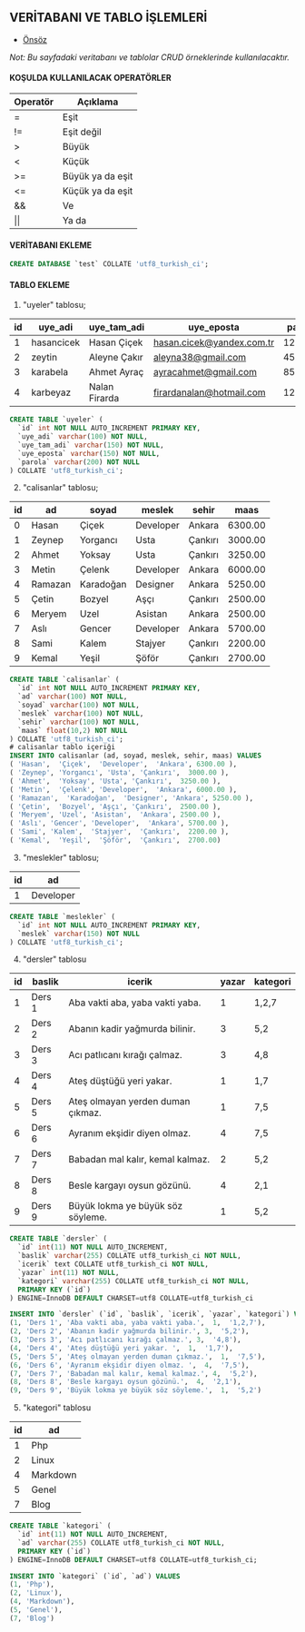 ## VERİTABANI VE TABLO İŞLEMLERİ

- [Önsöz](https://github.com/cicekhasan/DersNotlarim)


*Not: Bu sayfadaki veritabanı ve tablolar CRUD örneklerinde kullanılacaktır.*

#### KOŞULDA KULLANILACAK OPERATÖRLER

| Operatör | Açıklama         |
| ---      | ---              |
| =        | Eşit             |
| !=       | Eşit değil       |
| >        | Büyük            |
| <        | Küçük            |
| >=       | Büyük ya da eşit |
| <=       | Küçük ya da eşit |
| &&       | Ve               |
| \|\|     | Ya da            |


#### VERİTABANI EKLEME

```sql
CREATE DATABASE `test` COLLATE 'utf8_turkish_ci';
```


#### TABLO EKLEME

1. "uyeler" tablosu;

| id  | uye_adi    | uye_tam_adi   | uye_eposta                | parola |
| --- | ---        | ---           | ---                       | ---    |
| 1   | hasancicek | Hasan Çiçek   | hasan.cicek@yandex.com.tr | 123456 |
| 2   | zeytin     | Aleyne Çakır  | aleyna38@gmail.com        | 456789 |
| 3   | karabela   | Ahmet Ayraç   | ayracahmet@gmail.com      | 852369 |
| 4   | karbeyaz   | Nalan Firarda | firardanalan@hotmail.com  | 123456 |


```sql
CREATE TABLE `uyeler` (
  `id` int NOT NULL AUTO_INCREMENT PRIMARY KEY,
  `uye_adi` varchar(100) NOT NULL,
  `uye_tam_adi` varchar(150) NOT NULL,
  `uye_eposta` varchar(150) NOT NULL,
  `parola` varchar(200) NOT NULL
) COLLATE 'utf8_turkish_ci';
```

2. "calisanlar" tablosu;

| id  | ad      | soyad     | meslek    | sehir   | maas    |
| --- | ---     | ---       | ---       | ---     | ---     |
| 0   | Hasan   | Çiçek     | Developer | Ankara  | 6300.00 |
| 1   | Zeynep  | Yorgancı  | Usta      | Çankırı | 3000.00 |
| 2   | Ahmet   | Yoksay    | Usta      | Çankırı | 3250.00 |
| 3   | Metin   | Çelenk    | Developer | Ankara  | 6000.00 |
| 4   | Ramazan | Karadoğan | Designer  | Ankara  | 5250.00 |
| 5   | Çetin   | Bozyel    | Aşçı      | Çankırı | 2500.00 |
| 6   | Meryem  | Uzel      | Asistan   | Ankara  | 2500.00 |
| 7   | Aslı    | Gencer    | Developer | Ankara  | 5700.00 |
| 8   | Sami    | Kalem     | Stajyer   | Çankırı | 2200.00 |
| 9   | Kemal   | Yeşil     | Şöför     | Çankırı | 2700.00 |

```sql
CREATE TABLE `calisanlar` (
  `id` int NOT NULL AUTO_INCREMENT PRIMARY KEY,
  `ad` varchar(100) NOT NULL,
  `soyad` varchar(100) NOT NULL,
  `meslek` varchar(100) NOT NULL,
  `sehir` varchar(100) NOT NULL,
  `maas` float(10,2) NOT NULL
) COLLATE 'utf8_turkish_ci';
# calisanlar tablo içeriği
INSERT INTO calisanlar (ad, soyad, meslek, sehir, maas) VALUES
( 'Hasan',  'Çiçek',  'Developer',  'Ankara', 6300.00 ),
( 'Zeynep', 'Yorgancı', 'Usta', 'Çankırı',  3000.00 ),
( 'Ahmet',  'Yoksay', 'Usta', 'Çankırı',  3250.00 ),
( 'Metin',  'Çelenk', 'Developer',  'Ankara', 6000.00 ),
( 'Ramazan',  'Karadoğan',  'Designer', 'Ankara', 5250.00 ),
( 'Çetin',  'Bozyel', 'Aşçı', 'Çankırı',  2500.00 ),
( 'Meryem', 'Uzel', 'Asistan',  'Ankara', 2500.00 ),
( 'Aslı', 'Gencer', 'Developer',  'Ankara', 5700.00 ),
( 'Sami', 'Kalem',  'Stajyer',  'Çankırı',  2200.00 ),
( 'Kemal',  'Yeşil',  'Şöför',  'Çankırı',  2700.00)
```

3. "meslekler" tablosu;

| id  | ad        |
| --- | ---       |
| 1   | Developer |

```sql
CREATE TABLE `meslekler` (
  `id` int NOT NULL AUTO_INCREMENT PRIMARY KEY,
  `meslek` varchar(150) NOT NULL
) COLLATE 'utf8_turkish_ci';
```

4. "dersler" tablosu

 | id  | baslik | icerik                            | yazar | kategori |
 | --- | ---    | ---                               | ---   | ---      |
 | 1   | Ders 1 | Aba vakti aba, yaba vakti yaba.   | 1     | 1,2,7    |
 | 2   | Ders 2 | Abanın kadir yağmurda bilinir.    | 3     | 5,2      |
 | 3   | Ders 3 | Acı patlıcanı kırağı çalmaz.      | 3     | 4,8      |
 | 4   | Ders 4 | Ateş düştüğü yeri yakar.          | 1     | 1,7      |
 | 5   | Ders 5 | Ateş olmayan yerden duman çıkmaz. | 1     | 7,5      |
 | 6   | Ders 6 | Ayranım ekşidir diyen olmaz.      | 4     | 7,5      |
 | 7   | Ders 7 | Babadan mal kalır, kemal kalmaz.  | 2     | 5,2      |
 | 8   | Ders 8 | Besle kargayı oysun gözünü.       | 4     | 2,1      |
 | 9   | Ders 9 | Büyük lokma ye büyük söz söyleme. | 1     | 5,2      |


```sql
CREATE TABLE `dersler` (
  `id` int(11) NOT NULL AUTO_INCREMENT,
  `baslik` varchar(255) COLLATE utf8_turkish_ci NOT NULL,
  `icerik` text COLLATE utf8_turkish_ci NOT NULL,
  `yazar` int(11) NOT NULL,
  `kategori` varchar(255) COLLATE utf8_turkish_ci NOT NULL,
  PRIMARY KEY (`id`)
) ENGINE=InnoDB DEFAULT CHARSET=utf8 COLLATE=utf8_turkish_ci

INSERT INTO `dersler` (`id`, `baslik`, `icerik`, `yazar`, `kategori`) VALUES
(1, 'Ders 1', 'Aba vakti aba, yaba vakti yaba.',  1,  '1,2,7'),
(2, 'Ders 2', 'Abanın kadir yağmurda bilinir.', 3,  '5,2'),
(3, 'Ders 3', 'Acı patlıcanı kırağı çalmaz.', 3,  '4,8'),
(4, 'Ders 4', 'Ateş düştüğü yeri yakar. ',  1,  '1,7'),
(5, 'Ders 5', 'Ateş olmayan yerden duman çıkmaz.',  1,  '7,5'),
(6, 'Ders 6', 'Ayranım ekşidir diyen olmaz. ',  4,  '7,5'),
(7, 'Ders 7', 'Babadan mal kalır, kemal kalmaz.', 4,  '5,2'),
(8, 'Ders 8', 'Besle kargayı oysun gözünü.',  4,  '2,1'),
(9, 'Ders 9', 'Büyük lokma ye büyük söz söyleme.',  1,  '5,2')
```

5. "kategori" tablosu

 | id  | ad       |
 | --- | ---      |
 | 1   | Php      |
 | 2   | Linux    |
 | 4   | Markdown |
 | 5   | Genel    |
 | 7   | Blog     |

```sql
CREATE TABLE `kategori` (
  `id` int(11) NOT NULL AUTO_INCREMENT,
  `ad` varchar(255) COLLATE utf8_turkish_ci NOT NULL,
  PRIMARY KEY (`id`)
) ENGINE=InnoDB DEFAULT CHARSET=utf8 COLLATE=utf8_turkish_ci;

INSERT INTO `kategori` (`id`, `ad`) VALUES
(1, 'Php'),
(2, 'Linux'),
(4, 'Markdown'),
(5, 'Genel'),
(7, 'Blog')
```
